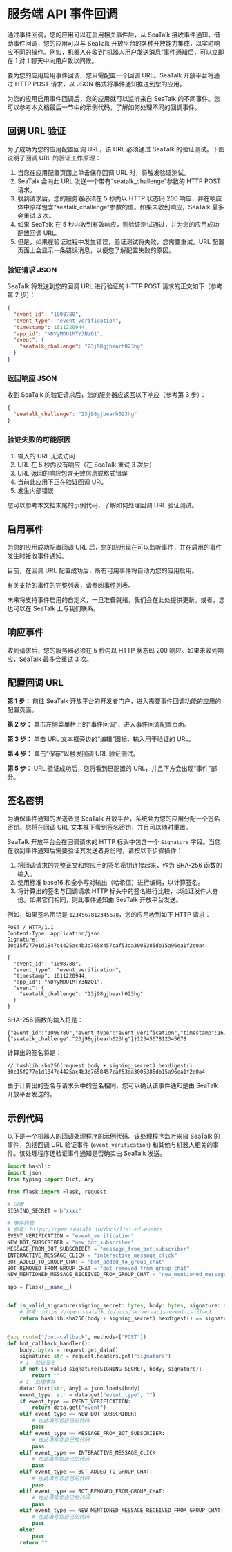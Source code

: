 # 服务端 API 事件回调

通过事件回调，您的应用可以在启用相关事件后，从 SeaTalk 接收事件通知。借助事件回调，您的应用可以与 SeaTalk 开放平台的各种开放能力集成，以实时响应不同的操作。例如，机器人在收到“机器人用户发送消息”事件通知后，可以立即在 1 对 1 聊天中向用户致以问候。

要为您的应用启用事件回调，您只需配置一个回调 URL。SeaTalk 开放平台将通过 HTTP POST 请求，以 JSON 格式将事件通知推送到您的应用。

为您的应用启用事件回调后，您的应用就可以监听来自 SeaTalk 的不同事件。您可以参考本文档最后一节中的示例代码，了解如何处理不同的回调事件。

## 回调 URL 验证

为了成功为您的应用配置回调 URL，该 URL 必须通过 SeaTalk 的验证测试。下图说明了回调 URL 的验证工作原理：

1.  当您在应用配置页面上单击保存回调 URL 时，将触发验证测试。
2.  SeaTalk 会向此 URL 发送一个带有“seatalk_challenge”参数的 HTTP POST 请求。
3.  收到请求后，您的服务器必须在 5 秒内以 HTTP 状态码 200 响应，并在响应体中原样包含“seatalk_challenge”参数的值。如果未收到响应，SeaTalk 最多会重试 3 次。
4.  如果 SeaTalk 在 5 秒内收到有效响应，则验证测试通过，并为您的应用成功配置回调 URL。
5.  但是，如果在验证过程中发生错误，验证测试将失败，您需要重试。URL 配置页面上会显示一条错误消息，以便您了解配置失败的原因。

### 验证请求 JSON

SeaTalk 将发送到您的回调 URL 进行验证的 HTTP POST 请求的正文如下（参考第 2 步）：

```json
{
  "event_id": "1098780",
  "event_type": "event_verification",
  "timestamp": 1611220944,
  "app_id": "NDYyMDU1MTY3NzQ1",
  "event": {
    "seatalk_challenge": "23j98gjbearh023hg"
  }
}
```

### 返回响应 JSON

收到 SeaTalk 的验证请求后，您的服务器应返回以下响应（参考第 3 步）：

```json
{
  "seatalk_challenge": "23j98gjbearh023hg"
}
```

### 验证失败的可能原因

1.  输入的 URL 无法访问
2.  URL 在 5 秒内没有响应（在 SeaTalk 重试 3 次后）
3.  URL 返回的响应包含无效信息或格式错误
4.  当前此应用下正在验证回调 URL
5.  发生内部错误

您可以参考本文档末尾的示例代码，了解如何处理回调 URL 验证测试。

## 启用事件

为您的应用成功配置回调 URL 后，您的应用现在可以监听事件，并在启用的事件发生时接收事件通知。

目前，在回调 URL 配置成功后，所有可用事件将自动为您的应用启用。

有关支持的事件的完整列表，请参阅[事件列表](https://open.seatalk.io/docs/list-of-events)。

未来将支持事件启用的自定义，一旦准备就绪，我们会在此处提供更新。或者，您也可以在 SeaTalk 上与我们联系。

## 响应事件

收到请求后，您的服务器必须在 5 秒内以 HTTP 状态码 200 响应。如果未收到响应，SeaTalk 最多会重试 3 次。

## 配置回调 URL

**第 1 步：** 前往 SeaTalk 开放平台的开发者门户，进入需要事件回调功能的应用的配置页面。

**第 2 步：** 单击左侧菜单栏上的“事件回调”，进入事件回调配置页面。

**第 3 步：** 单击 URL 文本框旁边的“编辑”图标，输入用于验证的 URL。

**第 4 步：** 单击“保存”以触发回调 URL 验证测试。

**第 5 步：** URL 验证成功后，您将看到已配置的 URL，并且下方会出现“事件”部分。

## 签名密钥

为确保事件通知的发送者是 SeaTalk 开放平台，系统会为您的应用分配一个签名密钥。您将在回调 URL 文本框下看到签名密钥，并且可以随时重置。

SeaTalk 开放平台会在回调请求的 HTTP 标头中包含一个 `Signature` 字段。当您在收到事件通知后需要验证其发送者身份时，请按以下步骤操作：

1.  将回调请求的完整正文和您应用的签名密钥连接起来，作为 SHA-256 函数的输入。
2.  使用标准 base16 和全小写对输出（哈希值）进行编码，以计算签名。
3.  将计算出的签名与回调请求 HTTP 标头中的签名进行比较，以验证发件人身份。如果它们相同，则此事件通知由 SeaTalk 开放平台发送。

例如，如果签名密钥是 `1234567812345678`，您的应用收到如下 HTTP 请求：

```http
POST / HTTP/1.1
Content-Type: application/json
Signature: 30c15f277e1d1847c4425ac4b3d7658457caf53da3005385db15a96ea1f2e0a4

{
  "event_id": "1098780",
  "event_type": "event_verification",
  "timestamp": 1611220944,
  "app_id": "NDYyMDU1MTY3NzQ1",
  "event": {
    "seatalk_challenge": "23j98gjbearh023hg"
  }
}
```

SHA-256 函数的输入将是：

```
{"event_id":"1098780","event_type":"event_verification","timestamp":1611220944,"app_id":"NDYyMDU1MTY3NzQ1","event":{"seatalk_challenge":"23j98gjbearh023hg"}}1234567812345678
```

计算出的签名将是：

```
// hashlib.sha256(request.body + signing_secret).hexdigest()
30c15f277e1d1847c4425ac4b3d7658457caf53da3005385db15a96ea1f2e0a4
```

由于计算出的签名与请求头中的签名相同，您可以确认该事件通知是由 SeaTalk 开放平台发送的。

## 示例代码

以下是一个机器人的回调处理程序的示例代码。该处理程序监听来自 SeaTalk 的事件，包括回调 URL 验证事件 (`event_verification`) 和其他与机器人相关的事件。该处理程序还验证事件通知是否确实由 SeaTalk 发送。

```python
import hashlib
import json
from typing import Dict, Any

from flask import Flask, request

# 设置
SIGNING_SECRET = b"xxxx"

# 事件列表
# 参考: https://open.seatalk.io/docs/list-of-events
EVENT_VERIFICATION = "event_verification"
NEW_BOT_SUBSCRIBER = "new_bot_subscriber"
MESSAGE_FROM_BOT_SUBSCRIBER = "message_from_bot_subscriber"
INTERACTIVE_MESSAGE_CLICK = "interactive_message_click"
BOT_ADDED_TO_GROUP_CHAT = "bot_added_to_group_chat"
BOT_REMOVED_FROM_GROUP_CHAT = "bot_removed_from_group_chat"
NEW_MENTIONED_MESSAGE_RECEIVED_FROM_GROUP_CHAT = "new_mentioned_message_received_from_group_chat"

app = Flask(__name__)


def is_valid_signature(signing_secret: bytes, body: bytes, signature: str) -> bool:
    # 参考: https://open.seatalk.io/docs/server-apis-event-callback
    return hashlib.sha256(body + signing_secret).hexdigest() == signature


@app.route("/bot-callback", methods=["POST"])
def bot_callback_handler():
    body: bytes = request.get_data()
    signature: str = request.headers.get("signature")
    # 1. 验证签名
    if not is_valid_signature(SIGNING_SECRET, body, signature):
        return ""
    # 2. 处理事件
    data: Dict[str, Any] = json.loads(body)
    event_type: str = data.get("event_type", "")
    if event_type == EVENT_VERIFICATION:
        return data.get("event")
    elif event_type == NEW_BOT_SUBSCRIBER:
        # 在此填写您自己的代码
        pass
    elif event_type == MESSAGE_FROM_BOT_SUBSCRIBER:
        # 在此填写您自己的代码
        pass
    elif event_type == INTERACTIVE_MESSAGE_CLICK:
        # 在此填写您自己的代码
        pass
    elif event_type == BOT_ADDED_TO_GROUP_CHAT:
        # 在此填写您自己的代码
        pass
    elif event_type == BOT_REMOVED_FROM_GROUP_CHAT:
        # 在此填写您自己的代码
        pass
    elif event_type == NEW_MENTIONED_MESSAGE_RECEIVED_FROM_GROUP_CHAT:
        # 在此填写您自己的代码
        pass
    else:
        pass
    return ""
```
